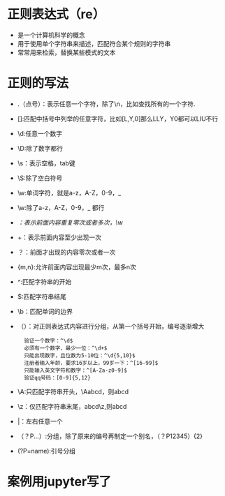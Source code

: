 # 正则表达式（re）
- 是一个计算机科学的概念
- 用于使用单个字符串来描述，匹配符合某个规则的字符串
- 常常用来检索，替换某些模式的文本

# 正则的写法
- .（点号）：表示任意一个字符，除了\n，比如查找所有的一个字符\.
- []:匹配中括号中列举的任意字符，比如[L,Y,0]那么LLY，Y0都可以LIU不行
- \d:任意一个数字
- \D:除了数字都行
- \s：表示空格，tab键 
- \S:除了空白符号
- \w:单词字符，就是a-z，A-Z，0-9，_
- \w:除了a-z，A-Z，0-9，_   都行
- *：表示前面内容重复零次或者多次，\w*
- +：表示前面内容至少出现一次
- ？：前面才出现的内容零次或者一次
- {m,n}:允许前面内容出现最少m次，最多n次
- ^:匹配字符串的开始
- $:匹配字符串结尾
- \b：匹配单词的边界
- （）：对正则表达式内容进行分组，从第一个括号开始，编号逐渐增大
        
        验证一个数字：^\d$
        必须有一个数字，最少一位：^\d+$
        只能出现数字，且位数为5-10位：^\d{5,10}$
        注册者输入年龄，要求16岁以上，99岁一下：^[16-99]$
        只能输入英文字符和数字：^[A-Za-z0-9]$
        验证qq号码：[0-9]{5,12}
        
- \A:只匹配字符串开头，\Aabcd，则abcd
- \z：仅匹配字符串末尾，abcd\z,则abcd
- |：左右任意一个
- （？P<name>...）:分组，除了原来的编号再制定一个别名，（？P<id>12345）{2}
- (?P=name):引号分组

# 案例用jupyter写了